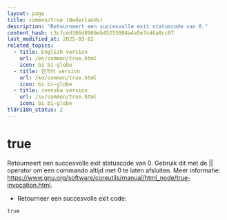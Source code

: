 ```yaml
---
layout: page
title: common/true (Nederlands)
description: "Retourneert een succesvolle exit statuscode van 0."
content_hash: c3cfced386d8909eb45253804a4a5e7cd6a8cc07
last_modified_at: 2025-03-02
related_topics:
  - title: English version
    url: /en/common/true.html
    icon: bi bi-globe
  - title: 한국어 version
    url: /ko/common/true.html
    icon: bi bi-globe
  - title: svenska version
    url: /sv/common/true.html
    icon: bi bi-globe
tldri18n_status: 2
---
```

# true

Retourneert een succesvolle exit statuscode van 0.
Gebruik dit met de || operator om een commando altijd met 0 te laten afsluiten.
Meer informatie: <https://www.gnu.org/software/coreutils/manual/html_node/true-invocation.html>.

- Retourneer een succesvolle exit code:

`true`
